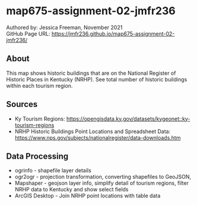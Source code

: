 # map675-assignment-02-jmfr236
Authored by: Jessica Freeman, November 2021<br>
GitHub Page URL: https://jmfr236.github.io/map675-assignment-02-jmfr236/

## About
This map shows historic buildings that are on the National Register of Historic Places in Kentucky (NRHP). See total number of historic buildings within each tourism region. 

## Sources
- Ky Tourism Regions: https://opengisdata.ky.gov/datasets/kygeonet::ky-tourism-regions
- NRHP Historic Buildings Point Locations and Spreadsheet Data: https://www.nps.gov/subjects/nationalregister/data-downloads.htm

## Data Processing
- ogrinfo - shapefile layer details
- ogr2ogr - projection transformation, converting shapefiles to GeoJSON, 
- Mapshaper - geojson layer info, simplify detail of tourism regions, filter NRHP data to Kentucky and show select fields
- ArcGIS Desktop - Join NRHP point locations with table data

